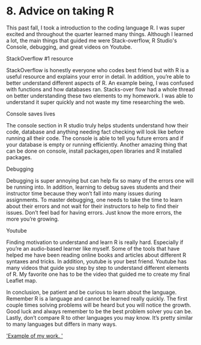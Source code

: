 # 8.  Advice on taking R



This past fall, I took a introduction to the coding language R. I was super excited and throughout the quarter learned many things. Although I learned a lot, the main things that guided me were Stack-overflow, R Studio's Console, debugging, and great videos on Youtube. 

StackOverflow #1 resource

StackOverflow is honestly everyone who codes best friend but with R is a useful resource and explains your error in detail. In addition, you’re able to better understand different aspects of R. An example being, I was confused with functions and how databases ran. Stacks-over flow had a whole thread on better understanding these two elements to my homework. I was able to understand it super quickly and not waste my time researching the web. 


Console saves lives

The console section in R studio truly helps students understand how their code, database and anything needing fact checking will look like before running all their code. The console is able to tell you future errors and if your database is empty or running efficiently. Another amazing thing that can be done on console, install packages,open libraries and R installed packages. 



Debugging

Debugging is super annoying but can help fix so many of the errors one will be running into. In addition, learning to debug saves students and their instructor time because they won’t fall into many issues during assignments. To master debugging, one needs to take the time to learn about their errors and not wait for their instructors to help to find their issues. Don’t feel bad for having errors. Just know the more errors, the more you’re growing. 



Youtube 

Finding motivation to understand and learn R is really hard. Especially if you’re an audio-based learner like myself. Some of the tools that have helped me have been reading online books and articles about different R syntaxes and tricks. In addition, youtube is your best friend. Youtube has many videos that guide you step by step to understand different elements of R. My favorite one has to be the video that guided me to create my final Leaflet map. 



In conclusion, be patient and be curious to learn about the language. Remember R is a language and cannot be learned really quickly. The first couple times solving problems will be heard but you will notice the growth. Good luck and always remember to be the best problem solver you can be. Lastly, don’t compare R to other languages you may know. It’s pretty similar to many languages but differs in many ways. 


['Example of my work. '](https://ahlaamibraahim.shinyapps.io/a-8-project/)
[](https://shruthiraj24.shinyapps.io/CA_wildfires/)

